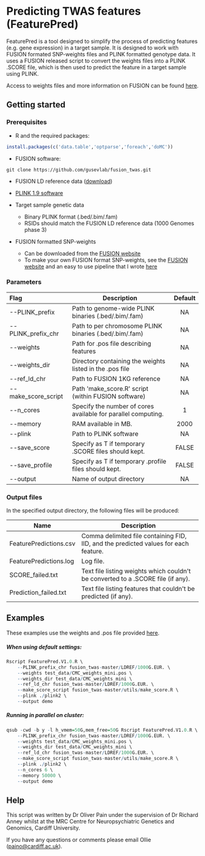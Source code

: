 # Predicting TWAS features (FeaturePred)

FeaturePred is a tool designed to simplify the process of predicting features (e.g. gene expression) in a target sample. It is designed to work with FUSION formated SNP-weights files and PLINK formatted genotype data. It uses a FUSION released script to convert the weights files into a PLINK .SCORE file, which is then used to predict the feature in a target sample using PLINK.

Access to weights files and more information on FUSION can be found [here](http://gusevlab.org/projects/fusion/).



## Getting started

### Prerequisites

* R and the required packages:
```R
install.packages(c('data.table','optparse','foreach','doMC'))
```

* FUSION software:

```
git clone https://github.com/gusevlab/fusion_twas.git
```

* FUSION LD reference data ([download](https://data.broadinstitute.org/alkesgroup/FUSION/LDREF.tar.bz2))

* [PLINK 1.9 software](https://www.cog-genomics.org/plink2)

* Target sample genetic data

  * Binary PLINK format (.bed/.bim/.fam) 
  * RSIDs should match the FUSION LD reference data (1000 Genomes phase 3)

* FUSION formatted SNP-weights

  * Can be downloaded from the [FUSION website](http://gusevlab.org/projects/fusion/)
  * To make your own FUSION format SNP-weights, see the [FUSION website](http://gusevlab.org/projects/fusion/) and an easy to use pipeline that I wrote [here](http://gitlab.psycm.cf.ac.uk/mpmop/Calculating-FUSION-TWAS-weights-pipeline)



### Parameters

| Flag                | Description                                                  | Default |
| :------------------ | ------------------------------------------------------------ | :-----: |
| --PLINK_prefix      | Path to genome-wide PLINK binaries (.bed/.bim/.fam)          |   NA    |
| --PLINK_prefix_chr  | Path to per chromosome PLINK binaries (.bed/.bim/.fam)       |   NA    |
| --weights           | Path for .pos file describing features                       |   NA    |
| --weights_dir       | Directory containing the weights listed in the .pos file     |   NA    |
| --ref_ld_chr        | Path to FUSION 1KG reference                                 |   NA    |
| --make_score_script | Path 'make_score.R' script (within FUSION software)          |   NA    |
| --n_cores           | Specify the number of cores available for parallel computing. |    1    |
| --memory            | RAM available in MB.                                         |  2000   |
| --plink             | Path to PLINK software                                       |   NA    |
| --save_score        | Specify as T if temporary .SCORE files should kept.          |  FALSE  |
| --save_profile      | Specify as T if temporary .profile files should kept.        |  FALSE  |
| --output            | Name of output directory                                     |   NA    |



### Output files

In the specified output directory, the following files will be produced:

| Name                   | Description                                                  |
| ---------------------- | ------------------------------------------------------------ |
| FeaturePredictions.csv | Comma delimited file containing FID, IID, and the predicted values for each feature. |
| FeaturePredictions.log | Log file.                                                    |
| SCORE_failed.txt       | Text file listing weights which couldn't be converted to a .SCORE file (if any). |
| Prediction_failed.txt  | Text file listing features that couldn't be predicted (if any). |



## Examples

These examples use the weights and .pos file provided [here](http://gitlab.psycm.cf.ac.uk/mpmop/Predicting-TWAS-features/tree/master/test_data).

##### When using default settings:

```R
Rscript FeaturePred.V1.0.R \
	--PLINK_prefix_chr fusion_twas-master/LDREF/1000G.EUR. \
	--weights test_data/CMC_weights_mini.pos \
	--weights_dir test_data/CMC_weights_mini \
	--ref_ld_chr fusion_twas-master/LDREF/1000G.EUR. \
	--make_score_script fusion_twas-master/utils/make_score.R \
	--plink ./plink2 \
	--output demo
```

##### Running in parallel on cluster:

```r
qsub -cwd -b y -l h_vmem=50G,mem_free=50G Rscript FeaturePred.V1.0.R \
	--PLINK_prefix_chr fusion_twas-master/LDREF/1000G.EUR. \
	--weights test_data/CMC_weights_mini.pos \
	--weights_dir test_data/CMC_weights_mini \
	--ref_ld_chr fusion_twas-master/LDREF/1000G.EUR. \
	--make_score_script fusion_twas-master/utils/make_score.R \
	--plink ./plink2 \
	--n_cores 6 \
	--memory 50000 \
	--output demo
```



## Help

This script was written by Dr Oliver Pain under the supervision of Dr Richard Anney whilst at the MRC Centre for Neuropsychiatric Genetics and Genomics, Cardiff University.

If you have any questions or comments please email Ollie (paino@cardiff.ac.uk).








